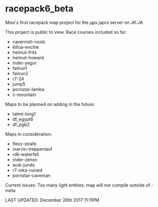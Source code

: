 # racepack6_beta

Miso's first racepack map project for the µps japro server on JK:JA

This project is public to view. Race courses included so far:

* cavernish-noob
* killua-enchie
* helmut-fritz
* helmut-howard
* inder-yegor
* failrun1
* failrun2
* r7-24
* jump5
* pornstar-lamba
* c-mountain


Maps to be planned on adding in the future:

* tatmt-long1
* df_egypt6
* df_pgb2

Maps in consideration:

* flexz-strafe
* marvin-treppenlauf
* rdk-waterfall
* inder-zensn
* wub-jundo
* r7-inka-ruined
* pornstar-caveman

Current issues:
Too many light entities, map will not compile outside of -meta

LAST UPDATED: December 26th 2017 11:11PM
